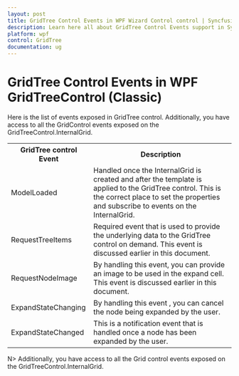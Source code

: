 ```yaml
---
layout: post
title: GridTree Control Events in WPF Wizard Control control | Syncfusion
description: Learn here all about GridTree Control Events support in Syncfusion WPF GridTreeControl (Classic) control and more.
platform: wpf
control: GridTree
documentation: ug
---
```


# GridTree Control Events in WPF GridTreeControl (Classic)

Here is the list of events exposed in GridTree control. Additionally, you have access to all the GridControl events exposed on the GridTreeControl.InternalGrid.



<table>
<tr>
<th>
GridTree control Event</th><th>
Description</th></tr>
<tr>
<td>
ModelLoaded</td><td>
Handled once the InternalGrid is created and after the template is applied to the GridTree control. This is the correct place to set the properties and subscribe to events on the InternalGrid.</td></tr>
<tr>
<td>
RequestTreeItems</td><td>
Required event that is used to provide the underlying data to the GridTree control on demand. This event is discussed earlier in this document.</td></tr>
<tr>
<td>
RequestNodeImage</td><td>
By handling this event, you can provide an image to be used in the expand cell. This event is discussed earlier in this document.</td></tr>
<tr>
<td>
ExpandStateChanging</td><td>
By handling this event , you can cancel the node being expanded by the user.</td></tr>
<tr>
<td>
ExpandStateChanged</td><td>
This is a notification event that is handled once a node has been expanded by the user.</td></tr>
</table>


N> Additionally, you have access to all the Grid control events exposed on the GridTreeControl.InternalGrid.



